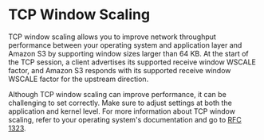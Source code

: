 # TCP Window Scaling<a name="TCPWindowScaling"></a>

 TCP window scaling allows you to improve network throughput performance between your operating system and application layer and Amazon S3 by supporting window sizes larger than 64 KB\. At the start of the TCP session, a client advertises its supported receive window WSCALE factor, and Amazon S3 responds with its supported receive window WSCALE factor for the upstream direction\. 

 Although TCP window scaling can improve performance, it can be challenging to set correctly\. Make sure to adjust settings at both the application and kernel level\. For more information about TCP window scaling, refer to your operating system's documentation and go to [RFC 1323](http://www.ietf.org/rfc/rfc1323.txt)\. 